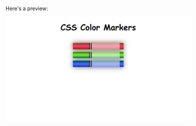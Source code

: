 Here's a preview:

![Set_of_Colored_Markers](https://github.com/Ananya63/AnanyaSL/blob/main/picture/marker.png)

